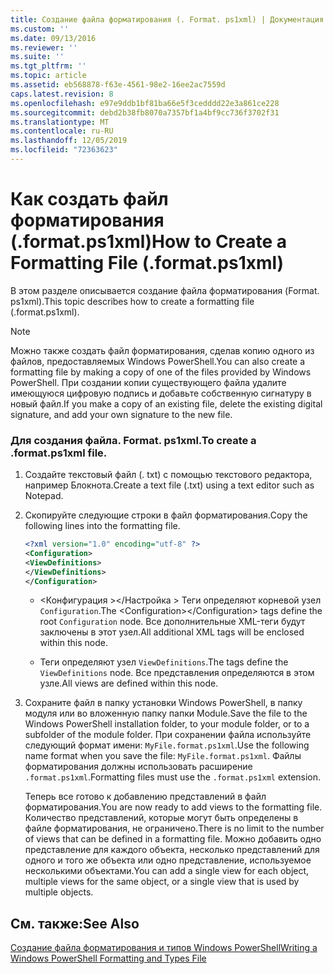 ```yaml
---
title: Создание файла форматирования (. Format. ps1xml) | Документация Майкрософт
ms.custom: ''
ms.date: 09/13/2016
ms.reviewer: ''
ms.suite: ''
ms.tgt_pltfrm: ''
ms.topic: article
ms.assetid: eb568878-f63e-4561-98e2-16ee2ac7559d
caps.latest.revision: 8
ms.openlocfilehash: e97e9ddb1bf81ba66e5f3cedddd22e3a861ce228
ms.sourcegitcommit: debd2b38fb8070a7357bf1a4bf9cc736f3702f31
ms.translationtype: MT
ms.contentlocale: ru-RU
ms.lasthandoff: 12/05/2019
ms.locfileid: "72363623"
---
```

# <a name="how-to-create-a-formatting-file-formatps1xml"></a><span data-ttu-id="f2e6d-102">Как создать файл форматирования (.format.ps1xml)</span><span class="sxs-lookup"><span data-stu-id="f2e6d-102">How to Create a Formatting File (.format.ps1xml)</span></span>

<span data-ttu-id="f2e6d-103">В этом разделе описывается создание файла форматирования (Format. ps1xml).</span><span class="sxs-lookup"><span data-stu-id="f2e6d-103">This topic describes how to create a formatting file (.format.ps1xml).</span></span>

> [!NOTE]
> <span data-ttu-id="f2e6d-104">Можно также создать файл форматирования, сделав копию одного из файлов, предоставляемых Windows PowerShell.</span><span class="sxs-lookup"><span data-stu-id="f2e6d-104">You can also create a formatting file by making a copy of one of the files provided by Windows PowerShell.</span></span> <span data-ttu-id="f2e6d-105">При создании копии существующего файла удалите имеющуюся цифровую подпись и добавьте собственную сигнатуру в новый файл.</span><span class="sxs-lookup"><span data-stu-id="f2e6d-105">If you make a copy of an existing file, delete the existing digital signature, and add your own signature to the new file.</span></span>

### <a name="to-create-a-formatps1xml-file"></a><span data-ttu-id="f2e6d-106">Для создания файла. Format. ps1xml.</span><span class="sxs-lookup"><span data-stu-id="f2e6d-106">To create a .format.ps1xml file.</span></span>

1. <span data-ttu-id="f2e6d-107">Создайте текстовый файл (. txt) с помощью текстового редактора, например Блокнота.</span><span class="sxs-lookup"><span data-stu-id="f2e6d-107">Create a text file (.txt) using a text editor such as Notepad.</span></span>

2. <span data-ttu-id="f2e6d-108">Скопируйте следующие строки в файл форматирования.</span><span class="sxs-lookup"><span data-stu-id="f2e6d-108">Copy the following lines into the formatting file.</span></span>

   ```xml
   <?xml version="1.0" encoding="utf-8" ?>
   <Configuration>
   <ViewDefinitions>
   </ViewDefinitions>
   </Configuration>
   ```

   - <span data-ttu-id="f2e6d-109">\<Конфигурация >\</Настройка > Теги определяют корневой узел `Configuration`.</span><span class="sxs-lookup"><span data-stu-id="f2e6d-109">The \<Configuration>\</Configuration> tags define the root `Configuration` node.</span></span> <span data-ttu-id="f2e6d-110">Все дополнительные XML-теги будут заключены в этот узел.</span><span class="sxs-lookup"><span data-stu-id="f2e6d-110">All additional XML tags will be enclosed within this node.</span></span>

   - <span data-ttu-id="f2e6d-111"><ViewDefinitions></ViewDefinitions> Теги определяют узел `ViewDefinitions`.</span><span class="sxs-lookup"><span data-stu-id="f2e6d-111">The <ViewDefinitions></ViewDefinitions> tags define the `ViewDefinitions` node.</span></span> <span data-ttu-id="f2e6d-112">Все представления определяются в этом узле.</span><span class="sxs-lookup"><span data-stu-id="f2e6d-112">All views are defined within this node.</span></span>

3. <span data-ttu-id="f2e6d-113">Сохраните файл в папку установки Windows PowerShell, в папку модуля или во вложенную папку папки Module.</span><span class="sxs-lookup"><span data-stu-id="f2e6d-113">Save the file to the Windows PowerShell installation folder, to your module folder, or to a subfolder of the module folder.</span></span> <span data-ttu-id="f2e6d-114">При сохранении файла используйте следующий формат имени: `MyFile.format.ps1xml`.</span><span class="sxs-lookup"><span data-stu-id="f2e6d-114">Use the following name format when you save the file:  `MyFile.format.ps1xml`.</span></span> <span data-ttu-id="f2e6d-115">Файлы форматирования должны использовать расширение `.format.ps1xml`.</span><span class="sxs-lookup"><span data-stu-id="f2e6d-115">Formatting files must use the `.format.ps1xml` extension.</span></span>

   <span data-ttu-id="f2e6d-116">Теперь все готово к добавлению представлений в файл форматирования.</span><span class="sxs-lookup"><span data-stu-id="f2e6d-116">You are now ready to add views to the formatting file.</span></span> <span data-ttu-id="f2e6d-117">Количество представлений, которые могут быть определены в файле форматирования, не ограничено.</span><span class="sxs-lookup"><span data-stu-id="f2e6d-117">There is no limit to the number of views that can be defined in a formatting file.</span></span> <span data-ttu-id="f2e6d-118">Можно добавить одно представление для каждого объекта, несколько представлений для одного и того же объекта или одно представление, используемое несколькими объектами.</span><span class="sxs-lookup"><span data-stu-id="f2e6d-118">You can add a single view for each object, multiple views for the same object, or a single view that is used by multiple objects.</span></span>

## <a name="see-also"></a><span data-ttu-id="f2e6d-119">См. также:</span><span class="sxs-lookup"><span data-stu-id="f2e6d-119">See Also</span></span>

[<span data-ttu-id="f2e6d-120">Создание файла форматирования и типов Windows PowerShell</span><span class="sxs-lookup"><span data-stu-id="f2e6d-120">Writing a Windows PowerShell Formatting and Types File</span></span>](./writing-a-powershell-formatting-file.md)

